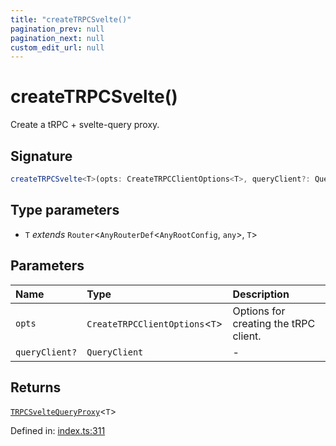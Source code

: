 ```yaml
---
title: "createTRPCSvelte()"
pagination_prev: null
pagination_next: null
custom_edit_url: null
---
```


# createTRPCSvelte()

Create a tRPC + svelte-query proxy.

## Signature

```ts
createTRPCSvelte<T>(opts: CreateTRPCClientOptions<T>, queryClient?: QueryClient): TRPCSvelteQueryProxy<T>;
```

## Type parameters

- `T` *extends* `Router`<`AnyRouterDef`<`AnyRootConfig`, `any`\>, `T`\>

## Parameters

| Name | Type | Description |
| :------ | :------ | :------ |
| `opts` | `CreateTRPCClientOptions`<`T`\> | Options for creating the tRPC client. |
| `queryClient?` | `QueryClient` | - |

## Returns

[`TRPCSvelteQueryProxy`](../types/TRPCSvelteQueryProxy.md)<`T`\>

Defined in:  [index.ts:311](https://github.com/bevm0/trpc-svelte-toolbox/blob/db23698/packages/trpc-svelte-query/src/index.ts#L311)
